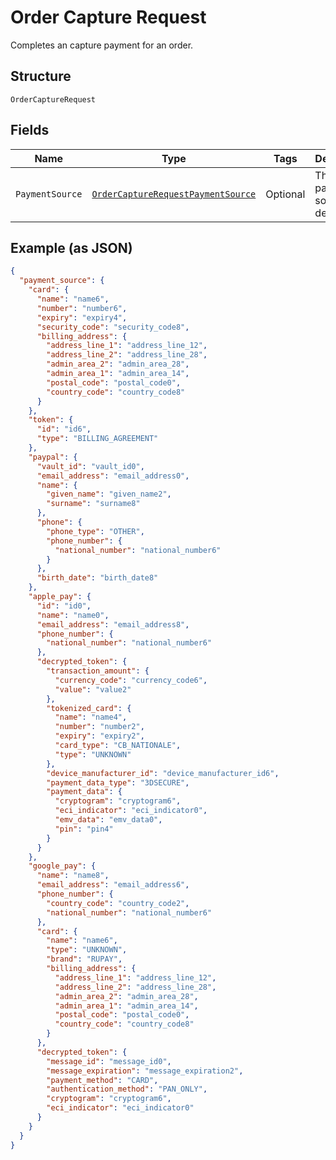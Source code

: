 
# Order Capture Request

Completes an capture payment for an order.

## Structure

`OrderCaptureRequest`

## Fields

| Name | Type | Tags | Description | Getter | Setter |
|  --- | --- | --- | --- | --- | --- |
| `PaymentSource` | [`OrderCaptureRequestPaymentSource`](../../doc/models/order-capture-request-payment-source.md) | Optional | The payment source definition. | OrderCaptureRequestPaymentSource getPaymentSource() | setPaymentSource(OrderCaptureRequestPaymentSource paymentSource) |

## Example (as JSON)

```json
{
  "payment_source": {
    "card": {
      "name": "name6",
      "number": "number6",
      "expiry": "expiry4",
      "security_code": "security_code8",
      "billing_address": {
        "address_line_1": "address_line_12",
        "address_line_2": "address_line_28",
        "admin_area_2": "admin_area_28",
        "admin_area_1": "admin_area_14",
        "postal_code": "postal_code0",
        "country_code": "country_code8"
      }
    },
    "token": {
      "id": "id6",
      "type": "BILLING_AGREEMENT"
    },
    "paypal": {
      "vault_id": "vault_id0",
      "email_address": "email_address0",
      "name": {
        "given_name": "given_name2",
        "surname": "surname8"
      },
      "phone": {
        "phone_type": "OTHER",
        "phone_number": {
          "national_number": "national_number6"
        }
      },
      "birth_date": "birth_date8"
    },
    "apple_pay": {
      "id": "id0",
      "name": "name0",
      "email_address": "email_address8",
      "phone_number": {
        "national_number": "national_number6"
      },
      "decrypted_token": {
        "transaction_amount": {
          "currency_code": "currency_code6",
          "value": "value2"
        },
        "tokenized_card": {
          "name": "name4",
          "number": "number2",
          "expiry": "expiry2",
          "card_type": "CB_NATIONALE",
          "type": "UNKNOWN"
        },
        "device_manufacturer_id": "device_manufacturer_id6",
        "payment_data_type": "3DSECURE",
        "payment_data": {
          "cryptogram": "cryptogram6",
          "eci_indicator": "eci_indicator0",
          "emv_data": "emv_data0",
          "pin": "pin4"
        }
      }
    },
    "google_pay": {
      "name": "name8",
      "email_address": "email_address6",
      "phone_number": {
        "country_code": "country_code2",
        "national_number": "national_number6"
      },
      "card": {
        "name": "name6",
        "type": "UNKNOWN",
        "brand": "RUPAY",
        "billing_address": {
          "address_line_1": "address_line_12",
          "address_line_2": "address_line_28",
          "admin_area_2": "admin_area_28",
          "admin_area_1": "admin_area_14",
          "postal_code": "postal_code0",
          "country_code": "country_code8"
        }
      },
      "decrypted_token": {
        "message_id": "message_id0",
        "message_expiration": "message_expiration2",
        "payment_method": "CARD",
        "authentication_method": "PAN_ONLY",
        "cryptogram": "cryptogram6",
        "eci_indicator": "eci_indicator0"
      }
    }
  }
}
```

